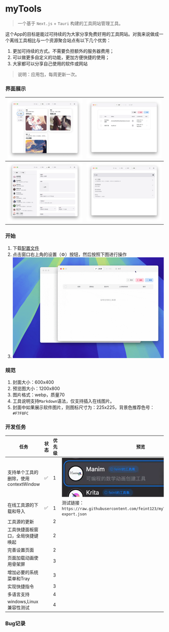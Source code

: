 # myTools

> 一个基于 `Next.js` + `Tauri` 构建的工具网站管理工具。
>
 
这个App的目标是能过可持续的为大家分享免费好用的工具网站。对我来说做成一个离线工具相比与一个资源聚合站点有以下几个优势：

1. 更加可持续的方式。不需要负担额外的服务器费用；
2. 可以做更多自定义的功能，更加方便快捷的使用；
3. 大家都可以分享自己使用的软件或网站

> 说明：应用包，每周更新一次。

### 界面展示

| ![](./statics//screenshot-1.webp) | ![](./statics//screenshot-2.webp)|
| --- | --- |
| ![](./statics//screenshot-3.webp) | ![](./statics//screenshot-4.webp) |

### 开始
1. 下载[配置文件](./statics//tools-export.json)
2. 点击窗口右上角的设置（⚙️）按钮，然后按照下图进行操作
3. ![](./statics//import_tools_config.gif)

### 规范
1. 封面大小：600x400
2. 预览图大小：1200x800
3. 图片格式：webp，质量70
4. 工具说明支持`Markdown`语法，仅支持插入在线图片。
5. 封面中如果展示软件图片，则图标尺寸为：225x225，背景色推荐色号：`#F7F8FC`

### 开发任务
| 任务 | 状态 | 优先级 | 预览|
| --- | --- | --- | --- |
| 支持单个工具的删除，使用contextWindow | ✅ | 1 | ![](./statics/screenshoot-5.webp)|
| 在线工具源的下载和导入 | ✅  | 1 |测试链接：`https://raw.githubusercontent.com/feint123/myTools/main/statics/tools-export.json`|
| 工具源的更新|| 2||
| 工具快捷面板窗口，全局快捷键唤起 |  | 2 ||
| 完善设置页面 || 2 ||
| 页面加载动画使用骨架屏||3||
| 增加必要的系统菜单和Tray| | 3||
| 实现快捷指令 ||3||
| 多语言支持|| 4||
| windows,Linux兼容性测试|| 4||

### Bug记录
